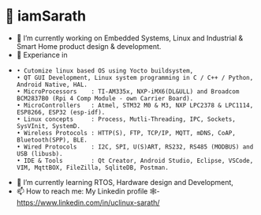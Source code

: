 # 👋 iamSarath

- 🔭 I’m currently working on Embedded Systems, Linux and Industrial & Smart Home product design & development.
- 🔭 Experiance in
-     • Cutomize linux based OS using Yocto buildsystem,
      • QT GUI Development, Linux system programming in C / C++ / Python, Android Native, HAL.
      • MicroProcessors    : TI-AM335x, NXP-iMX6(DL&ULL) and Broadcom BCM2837B0 (Rpi 4 Comp Module - own Carrier Board).
      • MicroControllers   : Atmel, STM32 M0 & M3, NXP LPC2378 & LPC1114, ESP8266, ESP32 (esp-idf).
      • Linux concepts     : Process, Mutli-Threading, IPC, Sockets, SysVInit, SystemD.
      • Wireless Protocols : HTTP(S), FTP, TCP/IP, MQTT, mDNS, CoAP, Bluetooth(SPP), BLE.
      • Wired Protocols    : I2C, SPI, U(S)ART, RS232, RS485 (MODBUS) and USB (libusb).
      • IDE & Tools        : Qt Creator, Android Studio, Eclipse, VSCode, VIM, MqttBOX, FileZilla, SqliteDB, Postman.
- 🌱 I’m currently learning RTOS,  Hardware design and Development,
- 📫 How to reach me: My Linkedin profile 🕸️- https://www.linkedin.com/in/uclinux-sarath/
<!--
Here are some ideas to get you started:

- 🔭 I’m currently working on ...
- 🌱 I’m currently learning ...
- 👯 I’m looking to collaborate on ...
- 🤔 I’m looking for help with ...
- 💬 Ask me about ...
- 📫 How to reach me: ...
- 😄 Pronouns: ...
- ⚡ Fun fact: ...
-->
